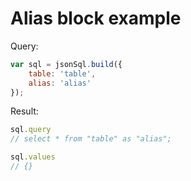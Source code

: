 # Alias block example

Query:

``` js
var sql = jsonSql.build({
    table: 'table',
    alias: 'alias'
});
```

Result:

``` js
sql.query
// select * from "table" as "alias";

sql.values
// {}
```
